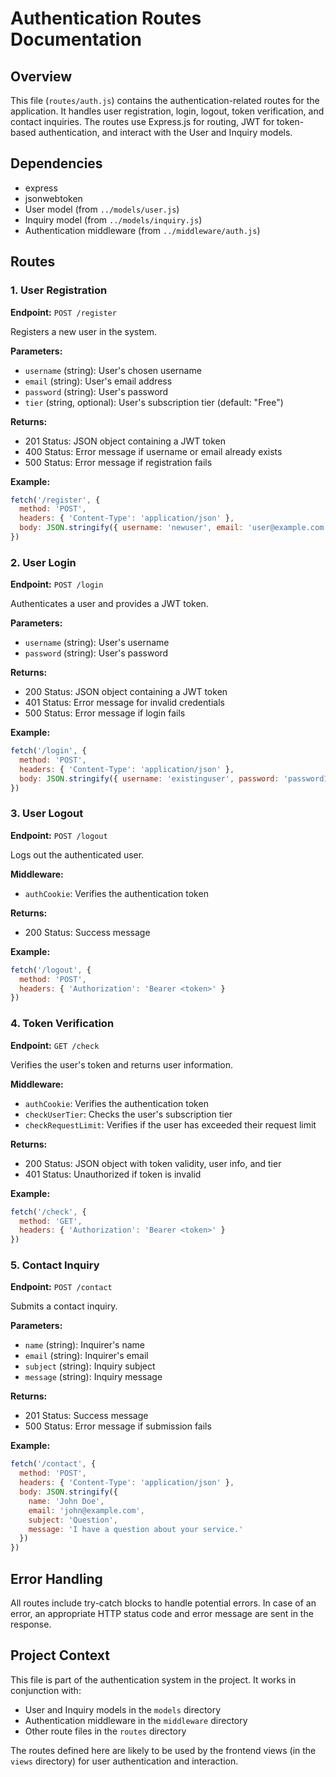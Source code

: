 # Authentication Routes Documentation

## Overview

This file (`routes/auth.js`) contains the authentication-related routes for the application. It handles user registration, login, logout, token verification, and contact inquiries. The routes use Express.js for routing, JWT for token-based authentication, and interact with the User and Inquiry models.

## Dependencies

- express
- jsonwebtoken
- User model (from `../models/user.js`)
- Inquiry model (from `../models/inquiry.js`)
- Authentication middleware (from `../middleware/auth.js`)

## Routes

### 1. User Registration

**Endpoint:** `POST /register`

Registers a new user in the system.

**Parameters:**
- `username` (string): User's chosen username
- `email` (string): User's email address
- `password` (string): User's password
- `tier` (string, optional): User's subscription tier (default: "Free")

**Returns:**
- 201 Status: JSON object containing a JWT token
- 400 Status: Error message if username or email already exists
- 500 Status: Error message if registration fails

**Example:**
```javascript
fetch('/register', {
  method: 'POST',
  headers: { 'Content-Type': 'application/json' },
  body: JSON.stringify({ username: 'newuser', email: 'user@example.com', password: 'password123' })
})
```

### 2. User Login

**Endpoint:** `POST /login`

Authenticates a user and provides a JWT token.

**Parameters:**
- `username` (string): User's username
- `password` (string): User's password

**Returns:**
- 200 Status: JSON object containing a JWT token
- 401 Status: Error message for invalid credentials
- 500 Status: Error message if login fails

**Example:**
```javascript
fetch('/login', {
  method: 'POST',
  headers: { 'Content-Type': 'application/json' },
  body: JSON.stringify({ username: 'existinguser', password: 'password123' })
})
```

### 3. User Logout

**Endpoint:** `POST /logout`

Logs out the authenticated user.

**Middleware:**
- `authCookie`: Verifies the authentication token

**Returns:**
- 200 Status: Success message

**Example:**
```javascript
fetch('/logout', {
  method: 'POST',
  headers: { 'Authorization': 'Bearer <token>' }
})
```

### 4. Token Verification

**Endpoint:** `GET /check`

Verifies the user's token and returns user information.

**Middleware:**
- `authCookie`: Verifies the authentication token
- `checkUserTier`: Checks the user's subscription tier
- `checkRequestLimit`: Verifies if the user has exceeded their request limit

**Returns:**
- 200 Status: JSON object with token validity, user info, and tier
- 401 Status: Unauthorized if token is invalid

**Example:**
```javascript
fetch('/check', {
  method: 'GET',
  headers: { 'Authorization': 'Bearer <token>' }
})
```

### 5. Contact Inquiry

**Endpoint:** `POST /contact`

Submits a contact inquiry.

**Parameters:**
- `name` (string): Inquirer's name
- `email` (string): Inquirer's email
- `subject` (string): Inquiry subject
- `message` (string): Inquiry message

**Returns:**
- 201 Status: Success message
- 500 Status: Error message if submission fails

**Example:**
```javascript
fetch('/contact', {
  method: 'POST',
  headers: { 'Content-Type': 'application/json' },
  body: JSON.stringify({
    name: 'John Doe',
    email: 'john@example.com',
    subject: 'Question',
    message: 'I have a question about your service.'
  })
})
```

## Error Handling

All routes include try-catch blocks to handle potential errors. In case of an error, an appropriate HTTP status code and error message are sent in the response.

## Project Context

This file is part of the authentication system in the project. It works in conjunction with:
- User and Inquiry models in the `models` directory
- Authentication middleware in the `middleware` directory
- Other route files in the `routes` directory

The routes defined here are likely to be used by the frontend views (in the `views` directory) for user authentication and interaction.
